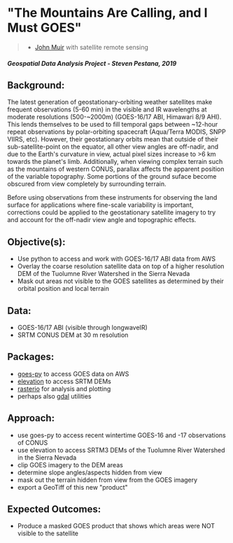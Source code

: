 # "The Mountains Are Calling, and I Must GOES" 
> - [John Muir](https://en.wikipedia.org/wiki/John_Muir) with satellite remote sensing

##### Geospatial Data Analysis Project - Steven Pestana, 2019

## Background:
The latest generation of geostationary-orbiting weather satellites make frequent observations (5-60 min) in the visible and IR wavelengths at moderate resolutions (500-~2000m) (GOES-16/17 ABI, Himawari 8/9 AHI). This lends themselves to be used to fill temporal gaps between ~12-hour repeat observations by polar-orbiting spacecraft (Aqua/Terra MODIS, SNPP VIIRS, etc).
However, their geostationary orbits mean that outside of their sub-satellite-point on the equator, all other view angles are off-nadir, and due to the Earth's curvature in view, actual pixel sizes increase to >6 km towards the planet's limb.
Additionally, when viewing complex terrain such as the mountains of western CONUS, parallax affects the apparent position of the variable topography. Some portions of the ground suface become obscured from view completely by surrounding terrain.

Before using observations from these instruments for observing the land surface for applications where fine-scale variability is important, corrections could be applied to the geostationary satellite imagery to try and account for the off-nadir view angle and topographic effects.

## Objective(s):
* Use python to access and work with GOES-16/17 ABI data from AWS
* Overlay the coarse resolution satellite data on top of a higher resolution DEM of the Tuolumne River Watershed in the Sierra Nevada
* Mask out areas not visible to the GOES satellites as determined by their orbital position and local terrain

## Data:
* GOES-16/17 ABI (visible through longwaveIR)
* SRTM CONUS DEM at 30 m resolution
  
## Packages:
* [goes-py](https://github.com/palexandremello/goes-py) to access GOES data on AWS 
* [elevation](https://pypi.org/project/elevation/) to access SRTM DEMs
* [rasterio](https://pypi.org/project/rasterio/) for analysis and plotting
* perhaps also [gdal](https://www.gdal.org/) utilities

## Approach:
* use goes-py to access recent wintertime GOES-16 and -17 observations of CONUS
* use elevation to access SRTM3 DEMs of the Tuolumne River Watershed in the Sierra Nevada
* clip GOES imagery to the DEM areas
* determine slope angles/aspects hidden from view
* mask out the terrain hidden from view from the GOES imagery
* export a GeoTiff of this new "product"

## Expected Outcomes:
* Produce a masked GOES product that shows which areas were NOT visible to the satellite


